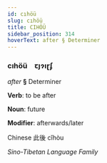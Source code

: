 ```yaml
---
id: cıhöü
slug: cıhöü
title: CIHÖÜ
sidebar_position: 314
hoverText: after § Determiner
---
```


### cıhöü&emsp;<span kind="abugida">ꞇȷɂıɽʄ</span>

*after* **§** Determiner

**Verb**: to be after

**Noun**: future

**Modifier**: afterwards/later

Chinese 此後 cǐhòu 

*Sino-Tibetan Language Family*
